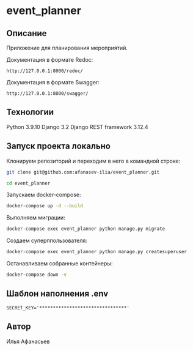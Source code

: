 # event_planner

## Описание
Приложение для планирования мероприятий.

Документация в формате Redoc:
```HTTP
http://127.0.0.1:8000/redoc/
```

Документация в формате Swagger: 
```HTTP
http://127.0.0.1:8000/swagger/
```

## Технологии

Python 3.9.10
Django 3.2
Django REST framework 3.12.4

## Запуск проекта локально

Клонируем репозиторий и переходим в него в командной строке:
```bash
git clone git@github.com:afanasev-ilia/event_planner.git
```
```bash
cd event_planner
```

Запускаем docker-compose:
```bash
docker-compose up -d --build
```

Выполняем миграции:
```bash
docker-compose exec event_planner python manage.py migrate
```

Создаем суперппользователя:
```bash
docker-compose exec event_planner python manage.py createsuperuser
```

Останавливаем собранные контейнеры:
```bash
docker-compose down -v 
```

## Шаблон наполнения .env
```
SECRET_KEY='********************************'
```

## Автор
Илья Афанасьев